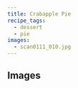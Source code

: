 ```yaml
---
title: Crabapple Pie
recipe_tags:
  - dessert
  - pie
images:
  - scan0111_010.jpg
---
```


## Images
